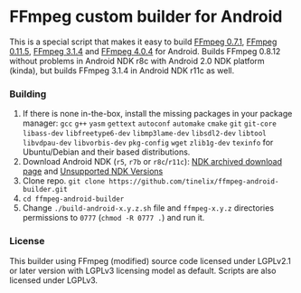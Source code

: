 # FFmpeg custom builder for Android
This is a special script that makes it easy to build [FFmpeg 0.7.1](https://github.com/FFmpeg/FFmpeg/tree/n0.7.1), [FFmpeg 0.11.5](https://github.com/FFmpeg/FFmpeg/tree/n0.11.5), [FFmpeg 3.1.4](https://github.com/FFmpeg/FFmpeg/tree/n3.1.4) and [FFmpeg 4.0.4](https://github.com/FFmpeg/FFmpeg/tree/n4.0.4) for Android. Builds FFmpeg 0.8.12 without problems in Android NDK r8c with Android 2.0 NDK platform (kinda), but builds FFmpeg 3.1.4 in Android NDK r11c as well.

### Building
1. If there is none in-the-box, install the missing packages in your package manager: `gcc` `g++` `yasm` `gettext` `autoconf` `automake` `cmake` `git` `git-core` `libass-dev` `libfreetype6-dev` `libmp3lame-dev` `libsdl2-dev` `libtool` `libvdpau-dev` `libvorbis-dev` `pkg-config` `wget` `zlib1g-dev` `texinfo` for Ubuntu/Debian and their based distributions.
2. Download Android NDK (`r5`, `r7b` or `r8c`/`r11c`): [NDK archived download page](http://web.archive.org/web/20130629195058/http://developer.android.com/tools/sdk/ndk/index.html#Downloads) and [Unsupported NDK Versions](https://github.com/android/ndk/wiki/Unsupported-Downloads)
3. Clone repo.
   `git clone https://github.com/tinelix/ffmpeg-android-builder.git`
4. `cd ffmpeg-android-builder`
5. Change `./build-android-x.y.z.sh` file and `ffmpeg-x.y.z` directories permissions to `0777` (`chmod -R 0777 .`) and run it.

### License
This builder using FFmpeg (modified) source code licensed under LGPLv2.1 or later version with LGPLv3 licensing model as default. Scripts are also licensed under LGPLv3.
